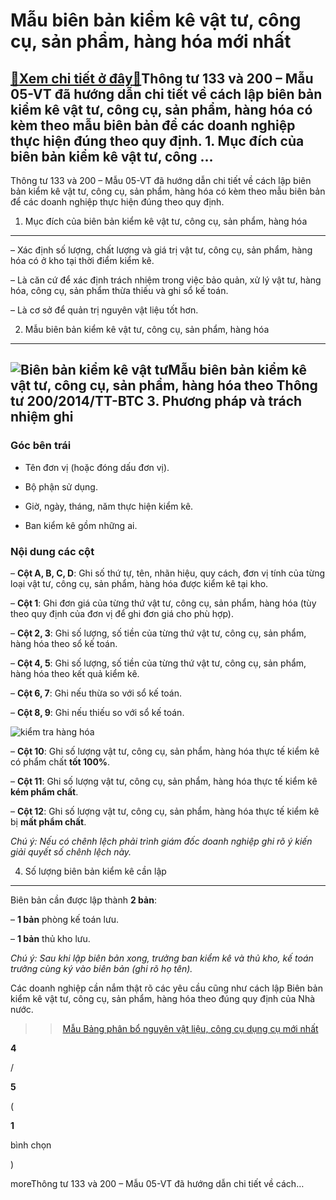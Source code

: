 Mẫu biên bản kiểm kê vật tư, công cụ, sản phẩm, hàng hóa mới nhất
=================================================================

[:gift:Xem chi tiết ở đây:gift:](https://hddtvn.com/mau-bien-ban-kiem-ke-vat-tu-cong-cu-san-pham-hang-hoa-moi-nhat/)Thông tư 133 và 200 – Mẫu 05-VT đã hướng dẫn chi tiết về cách lập biên bản kiểm kê vật tư, công cụ, sản phẩm, hàng hóa có kèm theo mẫu biên bản để các doanh nghiệp thực hiện đúng theo quy định. 1. Mục đích của biên bản kiểm kê vật tư, công …
-------------------------------------------------------------------------------------------------------------------------------------------------------------------------------------------------------------------------------------------------

Thông tư 133 và 200 – Mẫu 05-VT đã hướng dẫn chi tiết về cách lập biên bản kiểm kê vật tư, công cụ, sản phẩm, hàng hóa có kèm theo mẫu biên bản để các doanh nghiệp thực hiện đúng theo quy định.


1. Mục đích của biên bản kiểm kê vật tư, công cụ, sản phẩm, hàng hóa
--------------------------------------------------------------------


– Xác định số lượng, chất lượng và giá trị vật tư, công cụ, sản phẩm, hàng hóa có ở kho tại thời điểm kiểm kê.


– Là căn cứ để xác định trách nhiệm trong việc bảo quản, xử lý vật tư, hàng hóa, công cụ, sản phẩm thừa thiếu và ghi sổ kế toán.


– Là cơ sở để quản trị nguyên vật liệu tốt hơn.


2. Mẫu biên bản kiểm kê vật tư, công cụ, sản phẩm, hàng hóa
-----------------------------------------------------------


![Biên bản kiểm kê vật tư](https://hddtvn.com/wp-content/uploads/2021/01/bien-ban-kiem-ke-vat-tu.png)Mẫu biên bản kiểm kê vật tư, công cụ, sản phẩm, hàng hóa theo Thông tư 200/2014/TT-BTC
3. Phương pháp và trách nhiệm ghi
---------------------------------


### Góc bên trái




* Tên đơn vị (hoặc đóng dấu đơn vị).

* Bộ phận sử dụng.

* Giờ, ngày, tháng, năm thực hiện kiểm kê.

* Ban kiểm kê gồm những ai.



### Nội dung các cột


– **Cột A, B, C, D**: Ghi số thứ tự, tên, nhãn hiệu, quy cách, đơn vị tính của từng loại vật tư, công cụ, sản phẩm, hàng hóa được kiểm kê tại kho.


– **Cột 1**: Ghi đơn giá của từng thứ vật tư, công cụ, sản phẩm, hàng hóa (tùy theo quy định của đơn vị để ghi đơn giá cho phù hợp).


– **Cột 2, 3**: Ghi số lượng, số tiền của từng thứ vật tư, công cụ, sản phẩm, hàng hóa theo sổ kế toán.


– **Cột 4, 5**: Ghi số lượng, số tiền của từng thứ vật tư, công cụ, sản phẩm, hàng hóa theo kết quả kiểm kê.


– **Cột 6, 7**: Ghi nếu thừa so với sổ kế toán.


– **Cột 8, 9**: Ghi nếu thiếu so với sổ kế toán.


![kiểm tra hàng hóa](https://hddtvn.com/wp-content/uploads/2021/01/kiem-tra-hang-hoa.jpg)


– **Cột 10**: Ghi số lượng vật tư, công cụ, sản phẩm, hàng hóa thực tế kiểm kê có phẩm chất **tốt 100%**.


– **Cột 11**: Ghi số lượng vật tư, công cụ, sản phẩm, hàng hóa thực tế kiểm kê **kém phẩm chất**.


– **Cột 12**: Ghi số lượng vật tư, công cụ, sản phẩm, hàng hóa thực tế kiểm kê bị **mất phẩm chất**.


*Chú ý: Nếu có chênh lệch phải trình giám đốc doanh nghiệp ghi rõ ý kiến giải quyết số chênh lệch này.*


4. Số lượng biên bản kiểm kê cần lập
------------------------------------


Biên bản cần được lập thành **2 bản**:


– **1 bản** phòng kế toán lưu.


– **1 bản** thủ kho lưu.


*Chú ý: Sau khi lập biên bản xong, trưởng ban kiểm kê và thủ kho, kế toán trưởng cùng ký vào biên bản (ghi rõ họ tên).*


Các doanh nghiệp cần nắm thật rõ các yêu cầu cũng như cách lập Biên bản kiểm kê vật tư, công cụ, sản phẩm, hàng hóa theo đúng quy định của Nhà nước.


>> [Mẫu Bảng phân bổ nguyên vật liệu, công cụ dụng cụ mới nhất](#)








































**4**  

/  

**5**  

(  

**1**  

  

 bình chọn   

)


moreThông tư 133 và 200 – Mẫu 05-VT đã hướng dẫn chi tiết về cách…

